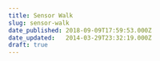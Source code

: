 ```yaml
---
title: Sensor Walk
slug: sensor-walk
date_published: 2018-09-09T17:59:53.000Z
date_updated:   2014-03-29T23:32:19.000Z
draft: true
---
```




